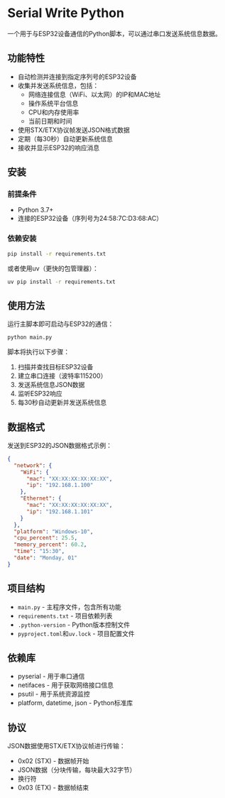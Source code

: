 # Serial Write Python

一个用于与ESP32设备通信的Python脚本，可以通过串口发送系统信息数据。

## 功能特性

- 自动检测并连接到指定序列号的ESP32设备
- 收集并发送系统信息，包括：
  - 网络连接信息（WiFi、以太网）的IP和MAC地址
  - 操作系统平台信息
  - CPU和内存使用率
  - 当前日期和时间
- 使用STX/ETX协议帧发送JSON格式数据
- 定期（每30秒）自动更新系统信息
- 接收并显示ESP32的响应消息

## 安装

### 前提条件

- Python 3.7+
- 连接的ESP32设备（序列号为24:58:7C:D3:68:AC）

### 依赖安装

```bash
pip install -r requirements.txt
```

或者使用uv（更快的包管理器）：

```bash
uv pip install -r requirements.txt
```

## 使用方法

运行主脚本即可启动与ESP32的通信：

```bash
python main.py
```

脚本将执行以下步骤：
1. 扫描并查找目标ESP32设备
2. 建立串口连接（波特率115200）
3. 发送系统信息JSON数据
4. 监听ESP32响应
5. 每30秒自动更新并发送系统信息

## 数据格式

发送到ESP32的JSON数据格式示例：

```json
{
  "network": {
    "WiFi": {
      "mac": "XX:XX:XX:XX:XX:XX",
      "ip": "192.168.1.100"
    },
    "Ethernet": {
      "mac": "XX:XX:XX:XX:XX:XX",
      "ip": "192.168.1.101"
    }
  },
  "platform": "Windows-10",
  "cpu_percent": 25.5,
  "memory_percent": 60.2,
  "time": "15:30",
  "date": "Monday, 01"
}
```

## 项目结构

- `main.py` - 主程序文件，包含所有功能
- `requirements.txt` - 项目依赖列表
- `.python-version` - Python版本控制文件
- `pyproject.toml`和`uv.lock` - 项目配置文件

## 依赖库

- pyserial - 用于串口通信
- netifaces - 用于获取网络接口信息
- psutil - 用于系统资源监控
- platform, datetime, json - Python标准库

## 协议

JSON数据使用STX/ETX协议帧进行传输：
- 0x02 (STX) - 数据帧开始
- JSON数据（分块传输，每块最大32字节）
- 换行符
- 0x03 (ETX) - 数据帧结束
